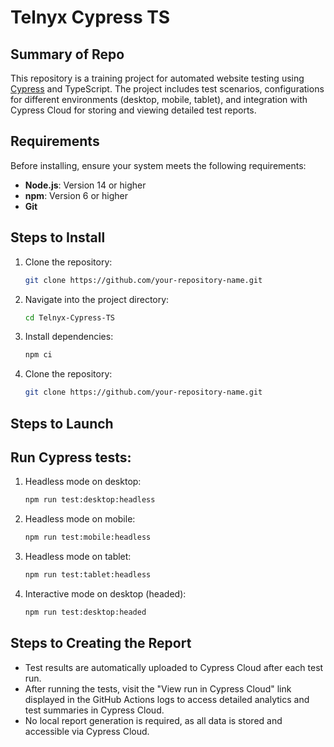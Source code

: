 # Telnyx Cypress TS

## Summary of Repo
This repository is a training project for automated website testing using [Cypress](https://www.cypress.io/) and TypeScript. The project includes test scenarios, configurations for different environments (desktop, mobile, tablet), and integration with Cypress Cloud for storing and viewing detailed test reports.

## Requirements
Before installing, ensure your system meets the following requirements:
- **Node.js**: Version 14 or higher
- **npm**: Version 6 or higher
- **Git**

## Steps to Install
1. Clone the repository:
   ```bash
   git clone https://github.com/your-repository-name.git

1. Navigate into the project directory:
   ```bash
   cd Telnyx-Cypress-TS


1. Install dependencies:
   ```bash
   npm ci


1. Clone the repository:
   ```bash
   git clone https://github.com/your-repository-name.git


## Steps to Launch
## Run Cypress tests:

1.  Headless mode on desktop:
    ```bash
    npm run test:desktop:headless


1.  Headless mode on mobile:
    ```bash
    npm run test:mobile:headless


1.  Headless mode on tablet:
    ```bash
    npm run test:tablet:headless


1.  Interactive mode on desktop (headed):
    ```bash
    npm run test:desktop:headed

## Steps to Creating the Report
* Test results are automatically uploaded to Cypress Cloud after each test run.
* After running the tests, visit the "View run in Cypress Cloud" link displayed in the GitHub Actions logs to access detailed analytics and test summaries in Cypress Cloud.
* No local report generation is required, as all data is stored and accessible via Cypress Cloud.
